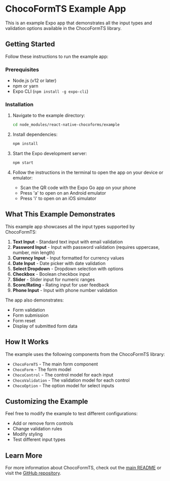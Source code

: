 # ChocoFormTS Example App

This is an example Expo app that demonstrates all the input types and validation options available in the ChocoFormTS library.

## Getting Started

Follow these instructions to run the example app:

### Prerequisites

- Node.js (v12 or later)
- npm or yarn
- Expo CLI (`npm install -g expo-cli`)

### Installation

1. Navigate to the example directory:
   ```bash
   cd node_modules/react-native-chocoforms/example
   ```

2. Install dependencies:
   ```bash
   npm install
   ```

3. Start the Expo development server:
   ```bash
   npm start
   ```

4. Follow the instructions in the terminal to open the app on your device or emulator:
   - Scan the QR code with the Expo Go app on your phone
   - Press 'a' to open on an Android emulator
   - Press 'i' to open on an iOS simulator

## What This Example Demonstrates

This example app showcases all the input types supported by ChocoFormTS:

1. **Text Input** - Standard text input with email validation
2. **Password Input** - Input with password validation (requires uppercase, number, min length)
3. **Currency Input** - Input formatted for currency values
4. **Date Input** - Date picker with date validation
5. **Select Dropdown** - Dropdown selection with options
6. **Checkbox** - Boolean checkbox input
7. **Slider** - Slider input for numeric ranges
8. **Score/Rating** - Rating input for user feedback
9. **Phone Input** - Input with phone number validation

The app also demonstrates:
- Form validation
- Form submission
- Form reset
- Display of submitted form data

## How It Works

The example uses the following components from the ChocoFormTS library:

- `ChocoFormTS` - The main form component
- `ChocoForm` - The form model
- `ChocoControl` - The control model for each input
- `ChocoValidation` - The validation model for each control
- `ChocoOption` - The option model for select inputs

## Customizing the Example

Feel free to modify the example to test different configurations:

- Add or remove form controls
- Change validation rules
- Modify styling
- Test different input types

## Learn More

For more information about ChocoFormTS, check out the [main README](../README.md) or visit the [GitHub repository](https://github.com/chocostack/react-native-chocoforms).